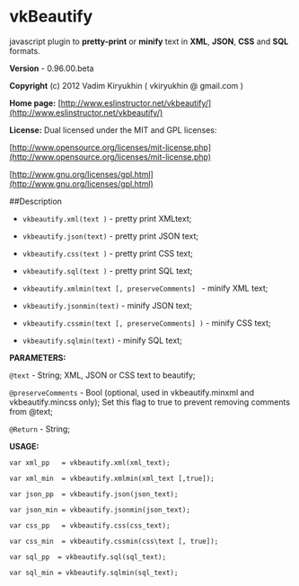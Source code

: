 # vkBeautify

javascript  plugin to **pretty-print** or **minify**
text in **XML**, **JSON**, **CSS** and **SQL** formats.

**Version** - 0.96.00.beta

**Copyright** (c) 2012 Vadim Kiryukhin ( vkiryukhin @ gmail.com )

**Home page:** [http://www.eslinstructor.net/vkbeautify/](http://www.eslinstructor.net/vkbeautify/) 

**License:** Dual licensed under
the MIT and GPL licenses:

[http://www.opensource.org/licenses/mit-license.php](http://www.opensource.org/licenses/mit-license.php)

[http://www.gnu.org/licenses/gpl.html](http://www.gnu.org/licenses/gpl.html)

##Description

* `vkbeautify.xml(text )` - pretty print XMLtext; 

* `vkbeautify.json(text)` - pretty print JSON text; 

* `vkbeautify.css(text )` - pretty print CSS text; 

* `vkbeautify.sql(text )` - pretty print SQL text; 

* `vkbeautify.xmlmin(text [, preserveComments] ` - minify XML
text; 

* `vkbeautify.jsonmin(text)` - minify JSON text;

* `vkbeautify.cssmin(text [, preserveComments] )` - minify CSS text; 

* `vkbeautify.sqlmin(text)` - minify SQL text;

**PARAMETERS:**

`@text` - String; XML, JSON or CSS text to beautify; 

`@preserveComments` - 
Bool (optional, used in vkbeautify.minxml and vkbeautify.mincss only); Set this flag
to true to prevent removing comments from @text; 

`@Return` - String;


**USAGE:**

`var xml_pp   = vkbeautify.xml(xml_text); `

`var xml_min  = vkbeautify.xmlmin(xml_text [,true]);` 

`var json_pp  = vkbeautify.json(json_text);` 

`var json_min = vkbeautify.jsonmin(json_text);` 

`var css_pp   = vkbeautify.css(css_text); `

`var css_min  = vkbeautify.cssmin(css\text [, true]);`

`var sql_pp  = vkbeautify.sql(sql_text);` 

`var sql_min = vkbeautify.sqlmin(sql_text);` 

